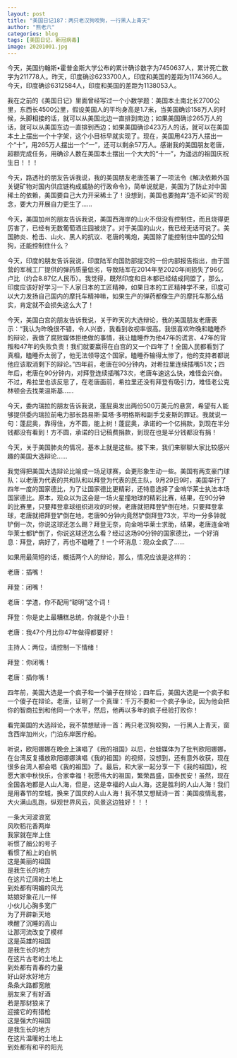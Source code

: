 ```yaml
---
layout: post
title: "美国日记187：两只老汉狗咬狗，一行黑人上青天"
author: "熊老六"
categories: blog
tags: [美国日记，新冠病毒]
image: 20201001.jpg
---
```

今天，美国约翰斯•霍普金斯大学公布的累计确诊数字为7450637人，累计死亡数字为211778人。昨天，印度确诊6233700人，印度和美国的差距为1174366人。今天，印度确诊6312584人，印度和美国的差距为1138053人。

我在之前的《美国日记》里面曾经写过一个小数学题：美国本土南北长2700公里，东西长4500公里，假设美国人的平均身高是1.7米，当美国确诊158万人的时候，头脚相接的话，就可以从美国北边一直排到南边；如果美国确诊265万人的话，就可以从美国东边一直排到西边；如果美国确诊423万人的话，就可以在美国本土上摆出一个十字架，这个小目标早就实现了。现在，美国用423万人摆出一个“十”，用265万人摆出一个“一”，还可以剩余57万人。感谢我的美国朋友老唐，超额完成任务，用确诊人数在美国本土摆出一个大大的“十一”，为遥远的祖国庆祝生日！！！

今天，路透社的朋友告诉我说，我的美国朋友老唐签署了一项法令《解决依赖外国关键矿物对国内供应链构成威胁的行政命令》，简单说就是，美国为了防止对中国稀土的依赖，美国要自己大力开采稀土了！没想到，美国也要抛弃“造不如买”的观念，要大力开展自力更生了……

今天，美国加州的朋友告诉我说，美国西海岸的山火不但没有控制住，而且烧得更厉害了，已经有无数葡萄酒庄园被烧了。对于美国的山火，我已经无话可说了。美国肺炎、枪击、山火、黑人的抗议、老唐的嘴炮，美国除了能控制住中国的公知狗，还能控制住什么？

今天，印度的朋友告诉我说，印度陆军向国防部提交的一份内部报告指出，由于国营的军械工厂提供的弹药质量低劣，导致陆军在2014年至2020年间损失了96亿卢比（约合8.87亿人民币）。我觉得，既然印度和日本都已经结成同盟了，那么，印度应该好好学习一下人家日本的工匠精神，如果日本的工匠精神学不来，印度可以大力发扬自己国内的摩托车精神嘛，如果生产的弹药都像生产的摩托车那么结实，肯定就不会损失这么大了！

今天，美国白宫的朋友告诉我说，关于昨天的大选辩论，我的美国朋友老唐表示：“我认为昨晚很不错，令人兴奋，我看到收视率很高。我很喜欢昨晚和瞌睡乔的辩论，我做了腐败媒体拒绝做的事情，我让瞌睡乔为他47年的谎言、47年的背叛和47年的失败负责！我们就要赢得在白宫的又一个四年了！全国人民都看到了真相，瞌睡乔太弱了，他无法领导这个国家。瞌睡乔输得太惨了，他的支持者都说他应该取消剩下的辩论。”四年前，老唐在90分钟内，对希拉里连续插嘴51次；四年后，老唐在90分钟内，对拜登连续插嘴73次，老唐车速这么快，难怪会兴奋。不过，希拉里也该反思了，在老唐面前，希拉里还没有拜登有吸引力，难怪老公克林顿会去找莱温斯基……

今天，委内瑞拉的朋友告诉我说，蓬屁奥发出两份500万美元的悬赏，希望有人能够提供委内瑞拉前电力部长路易斯·莫塔·多明格斯和副手戈麦斯的罪证。我就说一句：蓬屁奥，靠得住，方不圆，能上树！蓬屁奥，承诺的一个亿捐款，到现在半分钱都没有看到！方不圆，承诺的日记稿费捐款，到现在也是半分钱都没有捐！

今天，关于美国肺炎的情况，基本上就是这些。接下来，我们来聊聊大家比较感兴趣的美国大选辩论……

我觉得把美国大选辩论比喻成一场足球赛，会更形象生动一些。美国有两支豪门球队：以老唐为代表的共和队和以拜登为代表的民主队，9月29日9时，美国举行了四年一度的国家德比，为了让国家德比更精彩，还特意选择了金哨华莱士执法本场国家德比。原本，观众以为这会是一场火星撞地球的精彩比赛，结果，在90分钟的比赛里，只要拜登拿球组织进攻的时候，老唐就把拜登铲倒在地，只要拜登拿球，老唐就把拜登铲倒在地，老唐90分钟内竟然铲倒拜登73次，平均一分多钟就铲倒一次，你说这球还怎么踢？拜登无奈，向金哨华莱士求助，结果，老唐连金哨华莱士都铲倒了，你说这球还怎么看？经过这场90分钟的国家德比，一个好消息：拜登，病好了，再也不瞌睡了！一个坏消息：观众全疯了……

如果用最简短的话，概括两个人的辩论，那么，情况应该是这样的：

老唐：插嘴！

拜登：闭嘴！

老唐：学渣，你不配用“聪明”这个词！

拜登：你是史上最糟糕总统，你就是个小丑！

老唐：我47个月比你47年做得都要好！

主持人：两位，请控制一下情绪！

拜登：你闭嘴！

老唐：插你嘴！

四年前，美国大选是一个疯子和一个骗子在辩论；四年后，美国大选是一个疯子和一个傻子在辩论。老唐，证明了一个真理：千万不要和一个疯子争论，因为他会把你的智商拉到和他同一个水平，然后，他再以多年的疯子经验打败你！

看完美国的大选辩论，我不禁想赋诗一首：两只老汉狗咬狗，一行黑人上青天，窗含西岸加州火，门泊东岸医疗船。

听说，欧阳娜娜在晚会上演唱了《我的祖国》以后，台蛙媒体为了批判欧阳娜娜，在台湾反复播放欧阳娜娜演唱《我的祖国》的视频，没想到，还有意外收获，现在很多台湾人都会唱《我的祖国》了。最后，和大家一起分享一下《我的祖国》，祝愿大家中秋快乐，合家幸福！祝愿伟大的祖国，繁荣昌盛，国泰民安！虽然，现在全国各地都是人山人海，但是，这是幸福的人山人海，这是胜利的人山人海！我们是用春节的空城，换来了国庆的人山人海！我不禁又想赋诗一首：美国疫情乱套，大火满山乱跑，纵观世界风云，风景这边独好！！！

一条大河波浪宽  
风吹稻花香两岸  
我家就在岸上住  
听惯了艄公的号子   
看惯了船上的白帆  
这是美丽的祖国   
是我生长的地方  
在这片辽阔的土地上   
到处都有明媚的风光  
姑娘好象花儿一样   
小伙儿心胸多宽广  
为了开辟新天地   
唤醒了沉睡的高山  
让那河流改变了模样  
这是英雄的祖国  
是我生长的地方  
在这片古老的土地上   
到处都有青春的力量   
好山好水好地方  
条条大路都宽敞  
朋友来了有好酒   
若是那豺狼来了   
迎接它的有猎枪  
这是强大的祖国   
是我生长的地方  
在这片温暖的土地上   
到处都有和平的阳光 ​​​​ 